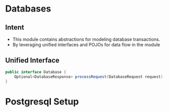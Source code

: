 #  Databases

## Intent
- This module contains abstractions for modeling database transactions.
- By leveraging unified interfaces and POJOs for data flow in the module 

## Unified Interface
```java
public interface Database {
    Optional<DatabaseResponse> processRequest(DatabaseRequest request);
}
```
# Postgresql Setup 
